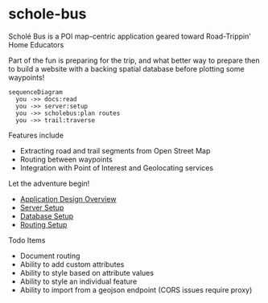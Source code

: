 # schole-bus
Scholé Bus is a POI map-centric application geared toward Road-Trippin' Home Educators

Part of the fun is preparing for the trip, and what better way to prepare then to build a website with a backing spatial database before plotting some waypoints!

```mermaid
sequenceDiagram
  you ->> docs:read
  you ->> server:setup
  you ->> scholebus:plan routes
  you ->> trail:traverse
```

Features include
* Extracting road and trail segments from Open Street Map
* Routing between waypoints
* Integration with Point of Interest and Geolocating services

Let the adventure begin!
* [Application Design Overview](./app/docs/overview.md)
* [Server Setup](./app/docs/overview.md)
* [Database Setup](./app/docs/setup.md)
* [Routing Setup](todo)

Todo Items
* Document routing
* Ability to add custom attributes
* Ability to style based on attribute values
* Ability to style an individual feature
* Ability to import from a geojson endpoint (CORS issues require proxy)
